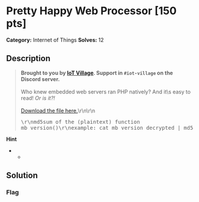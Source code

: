 # Pretty Happy Web Processor [150 pts]

**Category:** Internet of Things
**Solves:** 12

## Description
><b>Brought to you by <a href="https://www.iotvillage.org/">IoT Village</a>. Support in <code>#iot-village</code> on the Discord server.</b><br><br>Who knew embedded web servers ran PHP natively? And it\s easy to read! <i>Or is it?!</i><br><br><a href="https://johnhammond.org/static/misc/h1_iotv_firmware_challenge.tar">Download the file here.</a>\r\n\r\n<pre>\r\nmd5sum of the (plaintext) function mb_version()\r\nexample: cat mb_version_decrypted | md5sum\r\n</pre>

**Hint**
* -

## Solution

### Flag

